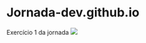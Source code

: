 # Jornada-dev.github.io
Exercício 1 da jornada
<img src="https://img.shields.io/badge/html5-#E34F26?logo=html5&logoColor=white&style=flat">
